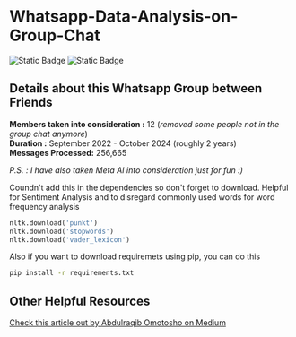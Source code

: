 # Whatsapp-Data-Analysis-on-Group-Chat

![Static Badge](https://img.shields.io/badge/Platform-Google_Colab-lightgreen)
![Static Badge](https://img.shields.io/badge/Language-Python-lightpink)


## Details about this Whatsapp Group between Friends

**Members taken into consideration :** 12 (_removed some people not in the group chat anymore_)<br>
**Duration :** September 2022 - October 2024 (roughly 2 years) <br>
**Messages Processed:** 256,665

_P.S. : I have also taken Meta AI into consideration just for fun :)_

Coundn't add this in the dependencies so don't forget to download. Helpful for Sentiment Analysis and to disregard commonly used words for word frequency analysis

```python
nltk.download('punkt')
nltk.download('stopwords')
nltk.download('vader_lexicon')
```
Also if you want to download requiremets using pip, you can do this 

```bash
pip install -r requirements.txt
```
## Other Helpful Resources

[Check this article out by Abdulraqib Omotosho on Medium](https://medium.com/@abdulraqibshakir03/whatsapp-chats-analysis-with-python-fe7a220f0796)


